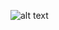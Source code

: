
![alt text](https://user-images.githubusercontent.com/31037501/192638992-12e5d49c-7953-406e-a5af-5adc8fa1202f.jpeg
)